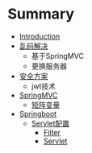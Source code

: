 # Summary

* [Introduction](README.md)
* [乱码解决](乱码解决.md)
  * 基于SpringMVC
  * 更换服务器
* [安全方案](an-quan-fang-an.md)
  * jwt技术
* [SpringMVC](springmvc.md)
  * [矩阵变量](springmvc/ju-zhen-bian-liang.md)
* [Springboot](springboot.md)
  * [Servlet配置](springboot/servletpei-zhi.md)
    * [Filter](springboot/serveletpei-zhi/filter.md)
    * [Servlet](springboot/serveletpei-zhi/servlet.md)

